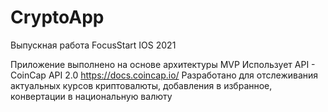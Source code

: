 # CryptoApp
Выпускная работа FocusStart IOS 2021

Приложение выполнено на основе архитектуры MVP Использует API - CoinCap API 2.0 https://docs.coincap.io/
Разработано для отслеживания актуальных курсов криптовалюты, добавления в избранное, конвертации в национальную валюту
